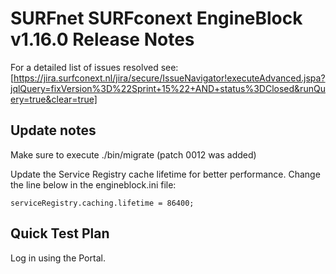 # SURFnet SURFconext EngineBlock v1.16.0 Release Notes #

For a detailed list of issues resolved see:
[https://jira.surfconext.nl/jira/secure/IssueNavigator!executeAdvanced.jspa?jqlQuery=fixVersion%3D%22Sprint+15%22+AND+status%3DClosed&runQuery=true&clear=true]

Update notes
------------

Make sure to execute ./bin/migrate (patch 0012 was added)

Update the Service Registry cache lifetime for better performance. Change the line below in the engineblock.ini file:

    serviceRegistry.caching.lifetime = 86400;


Quick Test Plan
---------------

Log in using the Portal.
